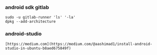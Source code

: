 ### android sdk gitlab
```
sudo -u gitlab-runner 'ls' '-la'
dpkg --add-architecture

```

### android-studio
```
[https://medium.com](https://medium.com/@aashimad1/install-android-studio-in-ubuntu-b8aed675849f)
```
